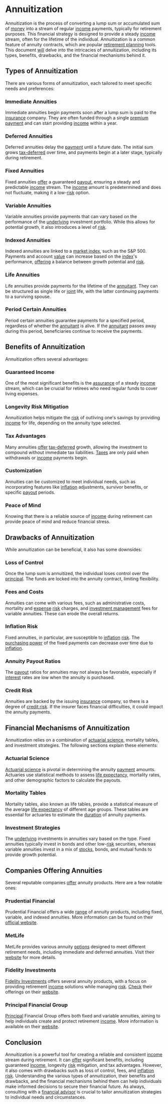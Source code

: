 # Annuitization

Annuitization is the process of converting a lump sum or accumulated sum of [money](../m/money.md) into a stream of regular [income](../i/income.md) payments, typically for retirement purposes. This financial strategy is designed to provide a steady [income](../i/income.md) stream, often for the lifetime of the individual. Annuitization is a common feature of annuity contracts, which are popular [retirement planning](../r/retirement_planning.md) tools. This document [will](../w/will.md) delve into the intricacies of annuitization, including its types, benefits, drawbacks, and the financial mechanisms behind it.

## Types of Annuitization

There are various forms of annuitization, each tailored to meet specific needs and preferences:

### Immediate Annuities

Immediate annuities begin payments soon after a lump sum is paid to the [insurance](../i/insurance.md) company. They are often funded through a single [premium](../p/premium.md) [payment](../p/payment.md) and can start providing [income](../i/income.md) within a year.

### Deferred Annuities

Deferred annuities delay the [payment](../p/payment.md) until a future date. The initial sum grows [tax-deferred](../t/tax_deferred.md) over time, and payments begin at a later stage, typically during retirement.

### Fixed Annuities

Fixed annuities [offer](../o/offer.md) a guaranteed [payout](../p/payout.md), ensuring a steady and predictable [income](../i/income.md) stream. The [income](../i/income.md) amount is predetermined and does not fluctuate, making it a low-[risk](../r/risk.md) option.

### Variable Annuities

Variable annuities provide payments that can vary based on the performance of the [underlying](../u/underlying.md) investment portfolio. While this allows for potential growth, it also introduces a level of [risk](../r/risk.md).

### Indexed Annuities

Indexed annuities are linked to a [market index](../m/market_index.md), such as the S&P 500. Payments and account [value](../v/value.md) can increase based on the [index](../i/index_instrument.md)'s performance, [offering](../o/offering.md) a balance between growth potential and [risk](../r/risk.md).

### Life Annuities

Life annuities provide payments for the lifetime of the [annuitant](../a/annuitant.md). They can be structured as single life or [joint](../j/joint.md) life, with the latter continuing payments to a surviving spouse.

### Period Certain Annuities

Period certain annuities guarantee payments for a specified period, regardless of whether the [annuitant](../a/annuitant.md) is alive. If the [annuitant](../a/annuitant.md) passes away during this period, beneficiaries continue to receive the payments.

## Benefits of Annuitization

Annuitization offers several advantages:

### Guaranteed Income

One of the most significant benefits is the [assurance](../a/assurance.md) of a steady [income](../i/income.md) stream, which can be crucial for retirees who need regular funds to cover living expenses.

### Longevity Risk Mitigation

Annuitization helps mitigate the [risk](../r/risk.md) of outliving one's savings by providing [income](../i/income.md) for life, depending on the annuity type selected.

### Tax Advantages

Many annuities [offer](../o/offer.md) [tax-deferred](../t/tax_deferred.md) growth, allowing the investment to compound without immediate tax liabilities. [Taxes](../t/taxes.md) are only paid when withdrawals or [income](../i/income.md) payments begin.

### Customization

Annuities can be customized to meet individual needs, such as incorporating features like [inflation](../i/inflation.md) adjustments, survivor benefits, or specific [payout](../p/payout.md) periods.

### Peace of Mind

Knowing that there is a reliable source of [income](../i/income.md) during retirement can provide peace of mind and reduce financial stress.

## Drawbacks of Annuitization

While annuitization can be beneficial, it also has some downsides:

### Loss of Control

Once the lump sum is annuitized, the individual loses control over the [principal](../p/principal.md). The funds are locked into the annuity contract, limiting flexibility.

### Fees and Costs

Annuities can come with various fees, such as administrative costs, mortality and [expense](../e/expense.md) [risk](../r/risk.md) charges, and [investment management](../i/investment_management.md) fees for variable annuities. These can erode the overall returns.

### Inflation Risk

Fixed annuities, in particular, are susceptible to [inflation](../i/inflation.md) [risk](../r/risk.md). The [purchasing power](../p/purchasing_power.md) of the fixed payments can decrease over time due to [inflation](../i/inflation.md).

### Annuity Payout Ratios

The [payout](../p/payout.md) ratios for annuities may not always be favorable, especially if [interest](../i/interest.md) rates are low when the annuity is purchased.

### Credit Risk

Annuities are backed by the issuing [insurance](../i/insurance.md) company, so there is a degree of [credit risk](../c/credit_risk.md). If the insurer faces financial difficulties, it could impact the annuity payments.

## Financial Mechanisms of Annuitization

Annuitization relies on a combination of [actuarial science](../a/actuarial_science.md), mortality tables, and investment strategies. The following sections explain these elements:

### Actuarial Science

[Actuarial science](../a/actuarial_science.md) is pivotal in determining the annuity [payment](../p/payment.md) amounts. Actuaries use statistical methods to assess [life expectancy](../l/life_expectancy.md), mortality rates, and other demographic factors to calculate the payouts.

### Mortality Tables

Mortality tables, also known as life tables, provide a statistical measure of the average [life expectancy](../l/life_expectancy.md) of different age groups. These tables are essential for actuaries to estimate the [duration](../d/duration.md) of annuity payments.

### Investment Strategies

The [underlying](../u/underlying.md) investments in annuities vary based on the type. Fixed annuities typically invest in bonds and other low-[risk](../r/risk.md) securities, whereas variable annuities invest in a mix of [stocks](../s/stock.md), bonds, and mutual funds to provide growth potential.

## Companies Offering Annuities

Several reputable companies [offer](../o/offer.md) annuity products. Here are a few notable ones:

### Prudential Financial

Prudential Financial offers a wide [range](../r/range.md) of annuity products, including fixed, variable, and indexed annuities. More information can be found on their [official website](https://www.prudential.com/).

### MetLife

MetLife provides various annuity [options](../o/options.md) designed to meet different retirement needs, including immediate and deferred annuities. Visit their [website](https://www.metlife.com/) for more details.

### Fidelity Investments

[Fidelity Investments](../f/fidelity_investments.md) offers several annuity products, with a focus on providing retirement [income](../i/income.md) solutions while managing [risk](../r/risk.md). [Check](../c/check.md) their offerings on their [website](https://www.fidelity.com/).

### Principal Financial Group

[Principal](../p/principal.md) Financial Group offers both fixed and variable annuities, aiming to help individuals create and protect retirement [income](../i/income.md). More information is available on their [website](https://www.principal.com/).

## Conclusion

Annuitization is a powerful tool for creating a reliable and consistent [income](../i/income.md) stream during retirement. It can [offer](../o/offer.md) significant benefits, including guaranteed [income](../i/income.md), longevity [risk](../r/risk.md) mitigation, and tax advantages. However, it also comes with drawbacks such as loss of control, fees, and [inflation](../i/inflation.md) [risk](../r/risk.md). Understanding the various types of annuitization, their benefits and drawbacks, and the financial mechanisms behind them can help individuals make informed decisions to secure their financial future. As always, consulting with a [financial advisor](../f/financial_advisor.md) is crucial to tailor annuitization strategies to individual needs and circumstances.